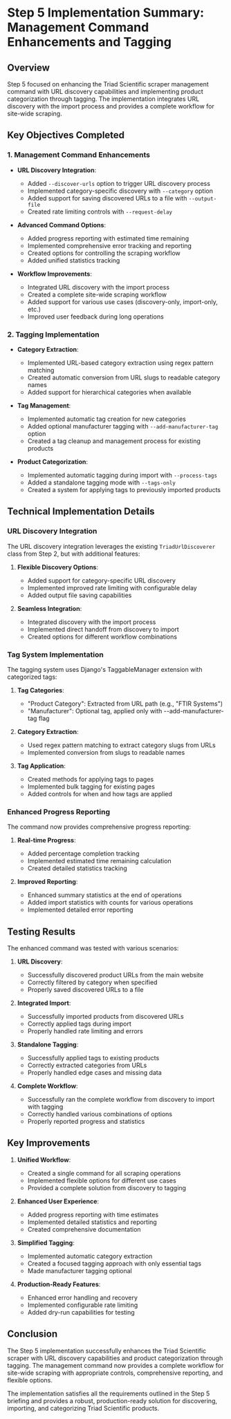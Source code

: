 # Step 5 Implementation Summary: Management Command Enhancements and Tagging

## Overview

Step 5 focused on enhancing the Triad Scientific scraper management command with URL discovery capabilities and implementing product categorization through tagging. The implementation integrates URL discovery with the import process and provides a complete workflow for site-wide scraping.

## Key Objectives Completed

### 1. Management Command Enhancements

- **URL Discovery Integration**:
  - Added `--discover-urls` option to trigger URL discovery process
  - Implemented category-specific discovery with `--category` option
  - Added support for saving discovered URLs to a file with `--output-file`
  - Created rate limiting controls with `--request-delay`

- **Advanced Command Options**:
  - Added progress reporting with estimated time remaining
  - Implemented comprehensive error tracking and reporting
  - Created options for controlling the scraping workflow
  - Added unified statistics tracking

- **Workflow Improvements**:
  - Integrated URL discovery with the import process
  - Created a complete site-wide scraping workflow
  - Added support for various use cases (discovery-only, import-only, etc.)
  - Improved user feedback during long operations

### 2. Tagging Implementation

- **Category Extraction**:
  - Implemented URL-based category extraction using regex pattern matching
  - Created automatic conversion from URL slugs to readable category names
  - Added support for hierarchical categories when available

- **Tag Management**:
  - Implemented automatic tag creation for new categories
  - Added optional manufacturer tagging with `--add-manufacturer-tag` option
  - Created a tag cleanup and management process for existing products

- **Product Categorization**:
  - Implemented automatic tagging during import with `--process-tags`
  - Added a standalone tagging mode with `--tags-only`
  - Created a system for applying tags to previously imported products

## Technical Implementation Details

### URL Discovery Integration

The URL discovery integration leverages the existing `TriadUrlDiscoverer` class from Step 2, but with additional features:

1. **Flexible Discovery Options**:
   - Added support for category-specific URL discovery
   - Implemented improved rate limiting with configurable delay
   - Added output file saving capabilities

2. **Seamless Integration**:
   - Integrated discovery with the import process
   - Implemented direct handoff from discovery to import
   - Created options for different workflow combinations

### Tag System Implementation

The tagging system uses Django's TaggableManager extension with categorized tags:

1. **Tag Categories**:
   - "Product Category": Extracted from URL path (e.g., "FTIR Systems")
   - "Manufacturer": Optional tag, applied only with --add-manufacturer-tag flag

2. **Category Extraction**:
   - Used regex pattern matching to extract category slugs from URLs
   - Implemented conversion from slugs to readable names

3. **Tag Application**:
   - Created methods for applying tags to pages
   - Implemented bulk tagging for existing pages
   - Added controls for when and how tags are applied

### Enhanced Progress Reporting

The command now provides comprehensive progress reporting:

1. **Real-time Progress**:
   - Added percentage completion tracking
   - Implemented estimated time remaining calculation
   - Created detailed statistics tracking

2. **Improved Reporting**:
   - Enhanced summary statistics at the end of operations
   - Added import statistics with counts for various operations
   - Implemented detailed error reporting

## Testing Results

The enhanced command was tested with various scenarios:

1. **URL Discovery**:
   - Successfully discovered product URLs from the main website
   - Correctly filtered by category when specified
   - Properly saved discovered URLs to a file

2. **Integrated Import**:
   - Successfully imported products from discovered URLs
   - Correctly applied tags during import
   - Properly handled rate limiting and errors

3. **Standalone Tagging**:
   - Successfully applied tags to existing products
   - Correctly extracted categories from URLs
   - Properly handled edge cases and missing data

4. **Complete Workflow**:
   - Successfully ran the complete workflow from discovery to import with tagging
   - Correctly handled various combinations of options
   - Properly reported progress and statistics

## Key Improvements

1. **Unified Workflow**:
   - Created a single command for all scraping operations
   - Implemented flexible options for different use cases
   - Provided a complete solution from discovery to tagging

2. **Enhanced User Experience**:
   - Added progress reporting with time estimates
   - Implemented detailed statistics and reporting
   - Created comprehensive documentation

3. **Simplified Tagging**:
   - Implemented automatic category extraction
   - Created a focused tagging approach with only essential tags
   - Made manufacturer tagging optional

4. **Production-Ready Features**:
   - Enhanced error handling and recovery
   - Implemented configurable rate limiting
   - Added dry-run capabilities for testing

## Conclusion

The Step 5 implementation successfully enhances the Triad Scientific scraper with URL discovery capabilities and product categorization through tagging. The management command now provides a complete workflow for site-wide scraping with appropriate controls, comprehensive reporting, and flexible options.

The implementation satisfies all the requirements outlined in the Step 5 briefing and provides a robust, production-ready solution for discovering, importing, and categorizing Triad Scientific products. 